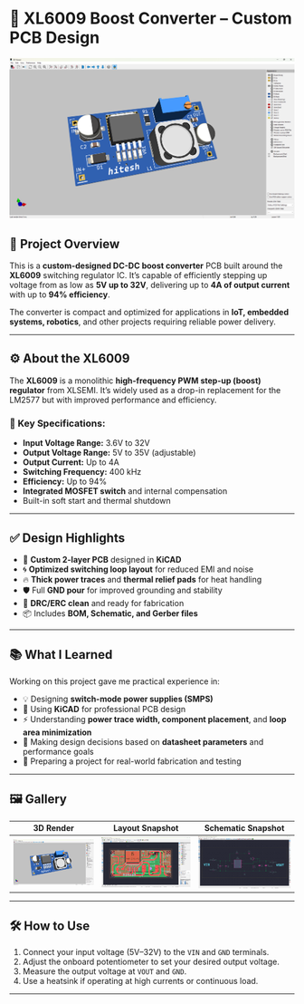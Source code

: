 # 🔋 XL6009 Boost Converter – Custom PCB Design

![XL6009 PCB Banner](XL6009-Boost-Converter/Images/3D_View_Top.png) 

## 📘 Project Overview

This is a **custom-designed DC-DC boost converter** PCB built around the **XL6009** switching regulator IC. It’s capable of efficiently stepping up voltage from as low as **5V up to 32V**, delivering up to **4A of output current** with up to **94% efficiency**.

The converter is compact and optimized for applications in **IoT, embedded systems, robotics**, and other projects requiring reliable power delivery.

---

## ⚙️ About the XL6009

The **XL6009** is a monolithic **high-frequency PWM step-up (boost) regulator** from XLSEMI. It’s widely used as a drop-in replacement for the LM2577 but with improved performance and efficiency.

### 🔑 Key Specifications:
- **Input Voltage Range:** 3.6V to 32V  
- **Output Voltage Range:** 5V to 35V (adjustable)  
- **Output Current:** Up to 4A  
- **Switching Frequency:** 400 kHz  
- **Efficiency:** Up to 94%  
- **Integrated MOSFET switch** and internal compensation  
- Built-in soft start and thermal shutdown

---

## ✅ Design Highlights

- 🔧 **Custom 2-layer PCB** designed in **KiCAD**
- 🌀 **Optimized switching loop layout** for reduced EMI and noise
- 🔥 **Thick power traces** and **thermal relief pads** for heat handling
- 🛡️ Full **GND pour** for improved grounding and stability
- 📐 **DRC/ERC clean** and ready for fabrication
- 📦 Includes **BOM, Schematic, and Gerber files**

---

## 📚 What I Learned

Working on this project gave me practical experience in:

- 💡 Designing **switch-mode power supplies (SMPS)**  
- 🧰 Using **KiCAD** for professional PCB design  
- ⚡ Understanding **power trace width, component placement**, and **loop area minimization**  
- 🧠 Making design decisions based on **datasheet parameters** and performance goals  
- 🧪 Preparing a project for real-world fabrication and testing

---

## 🖼️ Gallery

| 3D Render | Layout Snapshot | Schematic Snapshot |
|:-------------:|:---------:|:---------------:|
| ![3D Top](XL6009-Boost-Converter/Images/3D_View_Top.png) | ![PCB LAYOUT](XL6009-Boost-Converter/Images/PCB_Layout.png) | ![Schematic](XL6009-Boost-Converter/Images/Schematic.png) |

---

## 🛠️ How to Use

1. Connect your input voltage (5V–32V) to the `VIN` and `GND` terminals.
2. Adjust the onboard potentiometer to set your desired output voltage.
3. Measure the output voltage at `VOUT` and `GND`.
4. Use a heatsink if operating at high currents or continuous load.

---
